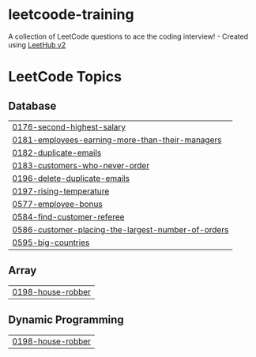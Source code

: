 # leetcoode-training
A collection of LeetCode questions to ace the coding interview! - Created using [LeetHub v2](https://github.com/arunbhardwaj/LeetHub-2.0)

<!---LeetCode Topics Start-->
# LeetCode Topics
## Database
|  |
| ------- |
| [0176-second-highest-salary](https://github.com/qbk955/leetcoode-training/tree/master/0176-second-highest-salary) |
| [0181-employees-earning-more-than-their-managers](https://github.com/qbk955/leetcoode-training/tree/master/0181-employees-earning-more-than-their-managers) |
| [0182-duplicate-emails](https://github.com/qbk955/leetcoode-training/tree/master/0182-duplicate-emails) |
| [0183-customers-who-never-order](https://github.com/qbk955/leetcoode-training/tree/master/0183-customers-who-never-order) |
| [0196-delete-duplicate-emails](https://github.com/qbk955/leetcoode-training/tree/master/0196-delete-duplicate-emails) |
| [0197-rising-temperature](https://github.com/qbk955/leetcoode-training/tree/master/0197-rising-temperature) |
| [0577-employee-bonus](https://github.com/qbk955/leetcoode-training/tree/master/0577-employee-bonus) |
| [0584-find-customer-referee](https://github.com/qbk955/leetcoode-training/tree/master/0584-find-customer-referee) |
| [0586-customer-placing-the-largest-number-of-orders](https://github.com/qbk955/leetcoode-training/tree/master/0586-customer-placing-the-largest-number-of-orders) |
| [0595-big-countries](https://github.com/qbk955/leetcoode-training/tree/master/0595-big-countries) |
## Array
|  |
| ------- |
| [0198-house-robber](https://github.com/qbk955/leetcoode-training/tree/master/0198-house-robber) |
## Dynamic Programming
|  |
| ------- |
| [0198-house-robber](https://github.com/qbk955/leetcoode-training/tree/master/0198-house-robber) |
<!---LeetCode Topics End-->